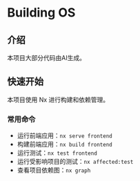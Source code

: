 # Building OS

## 介绍

本项目大部分代码由AI生成。

## 快速开始

本项目使用 Nx 进行构建和依赖管理。

### 常用命令

- 运行前端应用：`nx serve frontend`
- 构建前端应用：`nx build frontend`
- 运行测试：`nx test frontend`
- 运行受影响项目的测试：`nx affected:test`
- 查看项目依赖图：`nx graph`
